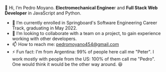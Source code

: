 
👋 Hi, I’m Pedro Moyano. **Electromechanical Enginee**r and **Full Stack Web Developer** in JavaScript and Python.
- 🌱 I’m currently enrolled in Springboard's Software Engineering Career Track, graduating in May 2022.
- 💞️ I’m looking to collaborate with a team on a project, to gain experience working with other developers.
- 📫 How to reach me: pedromoyano454@gmail.com
- ⚡ Fun fact: I'm from Argentina: 99% of people here call me "Peter". I work mostly with people from the US: 100% of them call me "Pedro". One would think it would be the other way around. 😆
